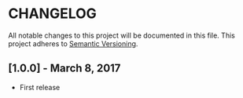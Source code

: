 # CHANGELOG
All notable changes to this project will be documented in this file.
This project adheres to [Semantic Versioning](http://semver.org/).

## [1.0.0] - March 8, 2017
  * First release
